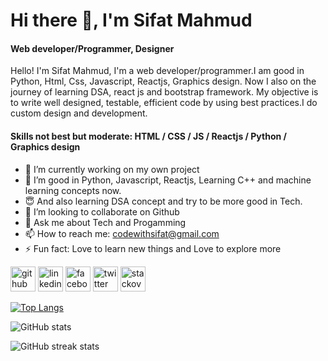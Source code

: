 

# Hi there 👋, I'm Sifat Mahmud
#### Web developer/Programmer, Designer


Hello! I'm Sifat Mahmud, I'm a web developer/programmer.I am good in Python, Html, Css, Javascript, Reactjs, Graphics design. Now I also on the journey of learning DSA, react js and bootstrap framework. My objective is to write well designed, testable, efficient code by using best practices.I do custom design and development.

#### Skills not best but moderate:  HTML / CSS / JS / Reactjs / Python / Graphics design

- 🔭 I’m currently working on my own project 
- 🌱 I’m good in Python, Javascript, Reactjs, Learning C++ and machine learning concepts now.
- 😇 And also learning DSA concept and try to be more good in Tech.
- 👯 I’m looking to collaborate on Github 
- 💬 Ask me about Tech and Progamming 
- 📫 How to reach me: codewithsifat@gmail.com 
- ⚡ Fun fact: Love to learn new things and Love to explore more 


[<img src='https://cdn.jsdelivr.net/npm/simple-icons@3.0.1/icons/github.svg' alt='github' height='40'>](https://github.com/sifatmahmud)  [<img src='https://cdn.jsdelivr.net/npm/simple-icons@3.0.1/icons/linkedin.svg' alt='linkedin' height='40'>](https://www.linkedin.com/in/sifat-mahmud-29351420a/)  [<img src='https://cdn.jsdelivr.net/npm/simple-icons@3.0.1/icons/facebook.svg' alt='facebook' height='40'>](https://www.facebook.com/md.sifat.902819)  [<img src='https://cdn.jsdelivr.net/npm/simple-icons@3.0.1/icons/twitter.svg' alt='twitter' height='40'>](https://twitter.com/SifatMa18960162)  [<img src='https://cdn.jsdelivr.net/npm/simple-icons@3.0.1/icons/stackoverflow.svg' alt='stackoverflow' height='40'>](https://stackoverflow.com/users/15576195)  

[![Top Langs](https://github-readme-stats.vercel.app/api/top-langs/?username=sifatmahmud)](https://github.com/anuraghazra/github-readme-stats)

![GitHub stats](https://github-readme-stats.vercel.app/api?username=sifatmahmud&show_icons=true)  

   

![GitHub streak stats](https://github-readme-streak-stats.herokuapp.com/?user=sifatmahmud)  


